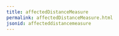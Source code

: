 ```yaml
---
title: affectedDistanceMeasure
permalink: affectedDistanceMeasure.html
jsonid: affecteddistancemeasure
---
```

